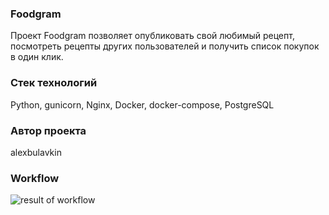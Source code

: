 ### Foodgram
Проект Foodgram позволяет опубликовать свой любимый рецепт, посмотреть рецепты других пользователей и получить список покупок в один клик.

### Стек технологий
Python, gunicorn, Nginx, Docker, docker-compose, PostgreSQL

### Автор проекта
alexbulavkin

### Workflow
![result of workflow](https://github.com/alexbulavkin/foodgram-project-react/actions/workflows/foodgram.yml/badge.svg)
